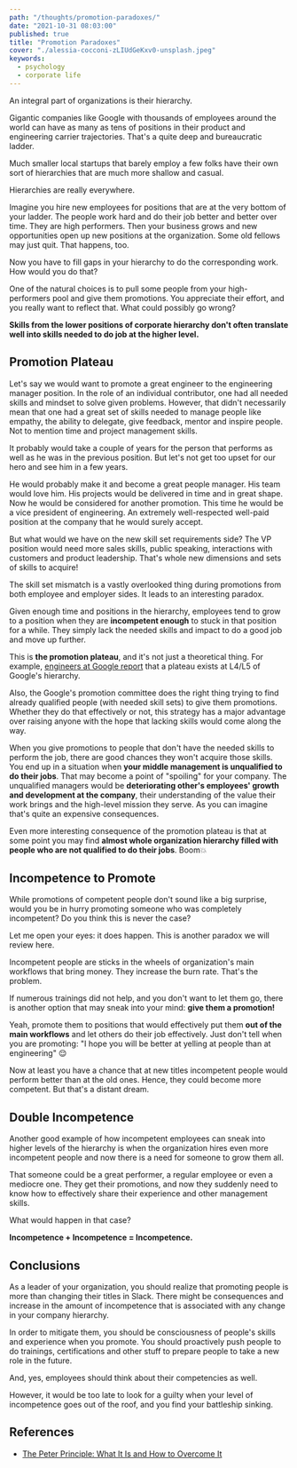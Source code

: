 ```yaml
---
path: "/thoughts/promotion-paradoxes/"
date: "2021-10-31 08:03:00"
published: true
title: "Promotion Paradoxes"
cover: "./alessia-cocconi-zLIUdGeKxv0-unsplash.jpeg"
keywords:
  - psychology
  - corporate life
---
```


An integral part of organizations is their hierarchy. 

Gigantic companies like Google with thousands of employees around the world can have as many 
as tens of positions in their product and engineering carrier trajectories.
That's a quite deep and bureaucratic ladder.

Much smaller local startups that barely employ a few folks have their own sort of hierarchies that are much more shallow and casual.

Hierarchies are really everywhere.

Imagine you hire new employees for positions that are at the very bottom of your ladder. 
The people work hard and do their job better and better over time. They are high performers.
Then your business grows and new opportunities open up new positions at the organization. 
Some old fellows may just quit. That happens, too.

Now you have to fill gaps in your hierarchy to do the corresponding work. How would you do that?

One of the natural choices is to pull some people from your high-performers pool and give them promotions. 
You appreciate their effort, and you really want to reflect that. What could possibly go wrong?

**Skills from the lower positions of corporate hierarchy don't often translate well into skills needed to do job at the higher level.**

## Promotion Plateau

Let's say we would want to promote a great engineer to the engineering manager position. In the role of an individual contributor,
one had all needed skills and mindset to solve given problems. However, that didn't necessarily mean that one had a great
set of skills needed to manage people like empathy, the ability to delegate, give feedback, mentor and inspire people. 
Not to mention time and project management skills.

It probably would take a couple of years for the person that performs as well as he was in the previous position.
But let's not get too upset for our hero and see him in a few years.

He would probably make it and become a great people manager. 
His team would love him. His projects would be delivered in time and in great shape.
Now he would be considered for another promotion. This time he would be a vice president of engineering. 
An extremely well-respected well-paid position at the company that he would surely accept.

But what would we have on the new skill set requirements side? 
The VP position would need more sales skills, public speaking, interactions with customers and product leadership.
That's whole new dimensions and sets of skills to acquire!

The skill set mismatch is a vastly overlooked thing during promotions from both employee and employer sides. 
It leads to an interesting paradox. 

Given enough time and positions in the hierarchy, 
employees tend to grow to a position when they are **incompetent enough** to stuck in that position for a while.
They simply lack the needed skills and impact to do a good job and move up further. 

This is **the promotion plateau**, and it's not just a theoretical thing. 
For example, [engineers at Google report](https://www.quora.com/I-have-been-at-Google-for-7-years-and-still-an-L5-Is-this-above-average-Should-I-look-around-for-more-ambitious-projects-to-advance-my-career) that a plateau exists at L4/L5 of Google's hierarchy.

Also, the Google's promotion committee does the right thing trying to find already qualified people (with needed skill sets) to give them promotions.
Whether they do that effectively or not, this strategy has a major advantage over raising anyone with the hope that lacking skills would come along the way.

When you give promotions to people that don't have the needed skills to perform the job, there are good chances they won't acquire those skills.
You end up in a situation when **your middle management is unqualified to do their jobs**. That may become a point of "spoiling" for your company.
The unqualified managers would be **deteriorating other's employees' growth and development at the company**, their understanding of the value their work brings and the high-level mission they serve.
As you can imagine that's quite an expensive consequences.

Even more interesting consequence of the promotion plateau is that at some point you may 
find **almost whole organization hierarchy filled with people who are not qualified to do their jobs**. Boom💥 

## Incompetence to Promote 

While promotions of competent people don't sound like a big surprise, 
would you be in hurry promoting someone who was completely incompetent? Do you think this is never the case?

Let me open your eyes: it does happen. This is another paradox we will review here.

Incompetent people are sticks in the wheels of organization's main workflows that bring money. 
They increase the burn rate. That's the problem. 

If numerous trainings did not help, and you don't want to let them go,
there is another option that may sneak into your mind: **give them a promotion!**

Yeah, promote them to positions that would effectively put them **out of the main workflows** and let others do their job effectively.
Just don't tell when you are promoting: "I hope you will be better at yelling at people than at engineering" 😌

Now at least you have a chance that at new titles incompetent people would perform better than at the old ones. 
Hence, they could become more competent. But that's a distant dream.

## Double Incompetence

Another good example of how incompetent employees can sneak into higher levels of the hierarchy 
is when the organization hires even more incompetent people and now there is a need for someone to grow them all.

That someone could be a great performer, a regular employee or even a mediocre one. 
They get their promotions, and now they suddenly need to know 
how to effectively share their experience and other management skills.

What would happen in that case?

**Incompetence + Incompetence = Incompetence.**

## Conclusions

As a leader of your organization, you should realize that promoting people is more than changing their titles in Slack. 
There might be consequences and increase in the amount of incompetence that is associated with any change in your company hierarchy.

In order to mitigate them, you should be consciousness of people's skills and experience when you promote.
You should proactively push people to do trainings, certifications and other stuff to prepare people to take a new role in the future.

And, yes, employees should think about their competencies as well.

However, it would be too late to look for a guilty when your level of incompetence goes out of the roof, and you find your battleship sinking.

## References

- [The Peter Principle: What It Is and How to Overcome It](https://www.investopedia.com/terms/p/peter-principle.asp)

